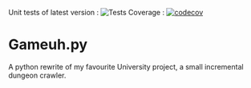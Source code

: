 Unit tests of latest version : ![Tests](https://github.com/NolanMascrier/Gameuh.py/actions/workflows/tests.yml/badge.svg)
Coverage : [![codecov](https://codecov.io/gh/NolanMascrier/Gameuh.py/branch/main/graph/badge.svg)](https://codecov.io/gh/NolanMascrier/Gameuh.py)

# Gameuh.py
A python rewrite of my favourite University project, a small incremental dungeon crawler.
